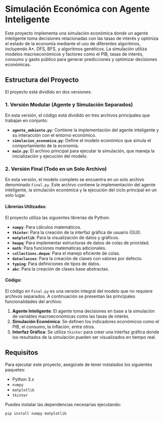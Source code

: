 # Simulación Económica con Agente Inteligente

Este proyecto implementa una simulación económica donde un agente inteligente toma decisiones relacionadas con las tasas de interés y optimiza el estado de la economía mediante el uso de diferentes algoritmos, incluyendo A*, DFS, BFS, y algoritmos genéticos. La simulación utiliza modelos macroeconómicos y factores como el PIB, tasas de interés, consumo y gasto público para generar predicciones y optimizar decisiones económicas.

## Estructura del Proyecto

El proyecto está dividido en dos versiones:

### 1. **Versión Modular (Agente y Simulación Separados)**

En esta versión, el código está dividido en tres archivos principales que trabajan en conjunto:

- **`agente_ambiente.py`**: Contiene la implementación del agente inteligente y su interacción con el entorno económico.
- **`simulacion_economica.py`**: Define el modelo económico que simula el comportamiento de la economía.
- **`main.py`**: El archivo principal para ejecutar la simulación, que maneja la inicialización y ejecución del modelo.

### 2. **Versión Final (Todo en un Solo Archivo)**

En esta versión, el modelo completo se encuentra en un solo archivo denominado `Final.py`. Este archivo contiene la implementación del agente inteligente, la simulación económica y la ejecución del ciclo principal en un solo lugar.

#### Librerías Utilizadas:
El proyecto utiliza las siguientes librerías de Python:

- **`numpy`**: Para cálculos matemáticos.
- **`tkinter`**: Para la creación de la interfaz gráfica de usuario (GUI).
- **`matplotlib`**: Para la visualización de datos y gráficos.
- **`heapq`**: Para implementar estructuras de datos de colas de prioridad.
- **`math`**: Para funciones matemáticas adicionales.
- **`collections.deque`**: Para el manejo eficiente de colas.
- **`dataclasses`**: Para la creación de clases con valores por defecto.
- **`typing`**: Para definiciones de tipos de datos.
- **`abc`**: Para la creación de clases base abstractas.

#### Código:
El código en `Final.py` es una versión integral del modelo que no requiere archivos separados. A continuación se presentan las principales funcionalidades del archivo:

1. **Agente Inteligente**: El agente toma decisiones en base a la simulación de variables macroeconómicas como las tasas de interés.
2. **Simulación Económica**: Se definen los indicadores económicos como el PIB, el consumo, la inflación, entre otros.
3. **Interfaz Gráfica**: Se utiliza `tkinter` para crear una interfaz gráfica donde los resultados de la simulación pueden ser visualizados en tiempo real.

## Requisitos

Para ejecutar este proyecto, asegúrate de tener instalados los siguientes paquetes:

- Python 3.x
- `numpy`
- `matplotlib`
- `tkinter`

Puedes instalar las dependencias necesarias ejecutando:

```bash
pip install numpy matplotlib


